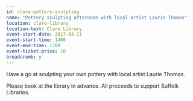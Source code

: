 ```yaml
---
id: clare-pottery-sculpting
name: "Pottery sculpting afternoon with local artist Laurie Thomas"
location: clare-library
location-text: Clare Library
event-start-date: 2017-03-11
event-start-time: 1400
event-end-time: 1700
event-ticket-price: 10
breadcrumb: y
---
```


Have a go at sculpting your own pottery with local artist Laurie Thomas.

Please book at the library in advance. All proceeds to support Suffolk Libraries.

